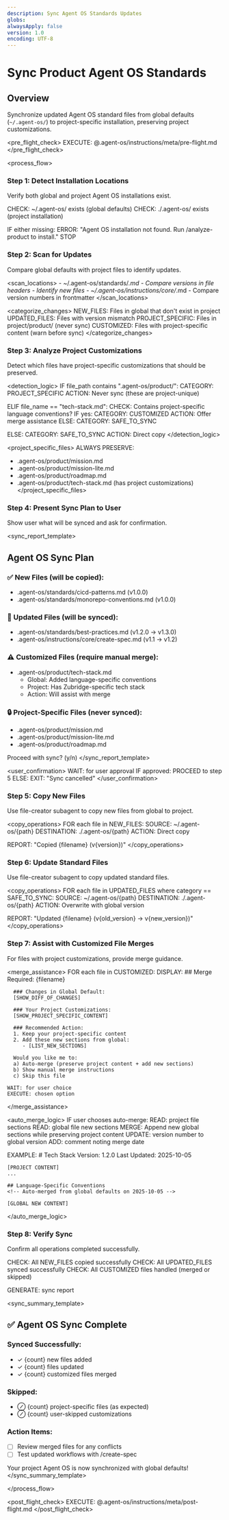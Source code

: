 ```yaml
---
description: Sync Agent OS Standards Updates
globs:
alwaysApply: false
version: 1.0
encoding: UTF-8
---
```


# Sync Product Agent OS Standards

## Overview

Synchronize updated Agent OS standard files from global defaults (`~/.agent-os/`) to project-specific installation, preserving project customizations.

<pre_flight_check>
  EXECUTE: @.agent-os/instructions/meta/pre-flight.md
</pre_flight_check>

<process_flow>

<step number="1" name="detect_installation">

### Step 1: Detect Installation Locations

Verify both global and project Agent OS installations exist.

<verification>
  CHECK: ~/.agent-os/ exists (global defaults)
  CHECK: ./.agent-os/ exists (project installation)

  IF either missing:
    ERROR: "Agent OS installation not found. Run /analyze-product to install."
    STOP
</verification>

</step>

<step number="2" name="scan_for_updates">

### Step 2: Scan for Updates

Compare global defaults with project files to identify updates.

<scan_locations>
  <standards>
    - ~/.agent-os/standards/*.md
    - Compare versions in file headers
    - Identify new files
  </standards>
  <instructions>
    - ~/.agent-os/instructions/core/*.md
    - Compare version numbers in frontmatter
  </instructions>
</scan_locations>

<categorize_changes>
  NEW_FILES: Files in global that don't exist in project
  UPDATED_FILES: Files with version mismatch
  PROJECT_SPECIFIC: Files in project/product/ (never sync)
  CUSTOMIZED: Files with project-specific content (warn before sync)
</categorize_changes>

</step>

<step number="3" name="analyze_customizations">

### Step 3: Analyze Project Customizations

Detect which files have project-specific customizations that should be preserved.

<detection_logic>
  IF file_path contains ".agent-os/product/":
    CATEGORY: PROJECT_SPECIFIC
    ACTION: Never sync (these are project-unique)

  ELIF file_name == "tech-stack.md":
    CHECK: Contains project-specific language conventions?
    IF yes:
      CATEGORY: CUSTOMIZED
      ACTION: Offer merge assistance
    ELSE:
      CATEGORY: SAFE_TO_SYNC

  ELSE:
    CATEGORY: SAFE_TO_SYNC
    ACTION: Direct copy
</detection_logic>

<project_specific_files>
  ALWAYS PRESERVE:
  - .agent-os/product/mission.md
  - .agent-os/product/mission-lite.md
  - .agent-os/product/roadmap.md
  - .agent-os/product/tech-stack.md (has project customizations)
</project_specific_files>

</step>

<step number="4" name="present_sync_plan">

### Step 4: Present Sync Plan to User

Show user what will be synced and ask for confirmation.

<sync_report_template>
  ## Agent OS Sync Plan

  ### ✅ New Files (will be copied):
  - .agent-os/standards/cicd-patterns.md (v1.0.0)
  - .agent-os/standards/monorepo-conventions.md (v1.0.0)

  ### 🔄 Updated Files (will be synced):
  - .agent-os/standards/best-practices.md (v1.2.0 → v1.3.0)
  - .agent-os/instructions/core/create-spec.md (v1.1 → v1.2)

  ### ⚠️ Customized Files (require manual merge):
  - .agent-os/product/tech-stack.md
    - Global: Added language-specific conventions
    - Project: Has Zubridge-specific tech stack
    - Action: Will assist with merge

  ### 🔒 Project-Specific Files (never synced):
  - .agent-os/product/mission.md
  - .agent-os/product/mission-lite.md
  - .agent-os/product/roadmap.md

  Proceed with sync? (y/n)
</sync_report_template>

<user_confirmation>
  WAIT: for user approval
  IF approved:
    PROCEED to step 5
  ELSE:
    EXIT: "Sync cancelled"
</user_confirmation>

</step>

<step number="5" subagent="file-creator" name="sync_new_files">

### Step 5: Copy New Files

Use file-creator subagent to copy new files from global to project.

<copy_operations>
  FOR each file in NEW_FILES:
    SOURCE: ~/.agent-os/{path}
    DESTINATION: ./.agent-os/{path}
    ACTION: Direct copy

  REPORT: "Copied {filename} (v{version})"
</copy_operations>

</step>

<step number="6" subagent="file-creator" name="sync_updated_files">

### Step 6: Update Standard Files

Use file-creator subagent to copy updated standard files.

<copy_operations>
  FOR each file in UPDATED_FILES where category == SAFE_TO_SYNC:
    SOURCE: ~/.agent-os/{path}
    DESTINATION: ./.agent-os/{path}
    ACTION: Overwrite with global version

  REPORT: "Updated {filename} (v{old_version} → v{new_version})"
</copy_operations>

</step>

<step number="7" name="assist_customized_merge">

### Step 7: Assist with Customized File Merges

For files with project customizations, provide merge guidance.

<merge_assistance>
  FOR each file in CUSTOMIZED:
    DISPLAY:
      ## Merge Required: {filename}

      ### Changes in Global Default:
      [SHOW_DIFF_OF_CHANGES]

      ### Your Project Customizations:
      [SHOW_PROJECT_SPECIFIC_CONTENT]

      ### Recommended Action:
      1. Keep your project-specific content
      2. Add these new sections from global:
         - [LIST_NEW_SECTIONS]

      Would you like me to:
      a) Auto-merge (preserve project content + add new sections)
      b) Show manual merge instructions
      c) Skip this file

    WAIT: for user choice
    EXECUTE: chosen option
</merge_assistance>

<auto_merge_logic>
  IF user chooses auto-merge:
    READ: project file sections
    READ: global file new sections
    MERGE: Append new global sections while preserving project content
    UPDATE: version number to global version
    ADD: comment noting merge date

  EXAMPLE:
    # Tech Stack
    Version: 1.2.0
    Last Updated: 2025-10-05

    [PROJECT CONTENT]
    ...

    ## Language-Specific Conventions
    <!-- Auto-merged from global defaults on 2025-10-05 -->

    [GLOBAL NEW CONTENT]
</auto_merge_logic>

</step>

<step number="8" name="verify_sync">

### Step 8: Verify Sync

Confirm all operations completed successfully.

<verification>
  CHECK: All NEW_FILES copied successfully
  CHECK: All UPDATED_FILES synced successfully
  CHECK: All CUSTOMIZED files handled (merged or skipped)

  GENERATE: sync report
</verification>

<sync_summary_template>
  ## ✅ Agent OS Sync Complete

  ### Synced Successfully:
  - ✓ {count} new files added
  - ✓ {count} files updated
  - ✓ {count} customized files merged

  ### Skipped:
  - ⊘ {count} project-specific files (as expected)
  - ⊘ {count} user-skipped customizations

  ### Action Items:
  - [ ] Review merged files for any conflicts
  - [ ] Test updated workflows with /create-spec

  Your project Agent OS is now synchronized with global defaults!
</sync_summary_template>

</step>

</process_flow>

<post_flight_check>
  EXECUTE: @.agent-os/instructions/meta/post-flight.md
</post_flight_check>
